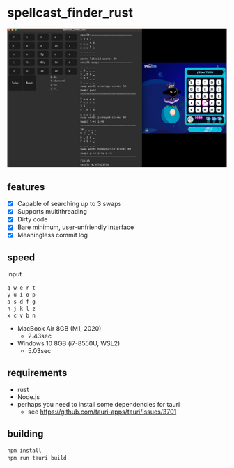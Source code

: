 # spellcast_finder_rust
![screenshot.png](screenshot.png)

## features
- [x] Capable of searching up to 3 swaps
- [x] Supports multithreading
- [x] Dirty code
- [x] Bare minimum, user-unfriendly interface
- [x] Meaningless commit log

## speed
input
```
q w e r t 
y u i o p 
a s d f g 
h j k l z 
x c v b n 
```

- MacBook Air 8GB (M1, 2020)
  - 2.43sec
- Windows 10 8GB (i7-8550U, WSL2)
  - 5.03sec

## requirements
- rust
- Node.js
- perhaps you need to install some dependencies for tauri
  - see https://github.com/tauri-apps/tauri/issues/3701

## building
```bash
npm install
npm run tauri build
```